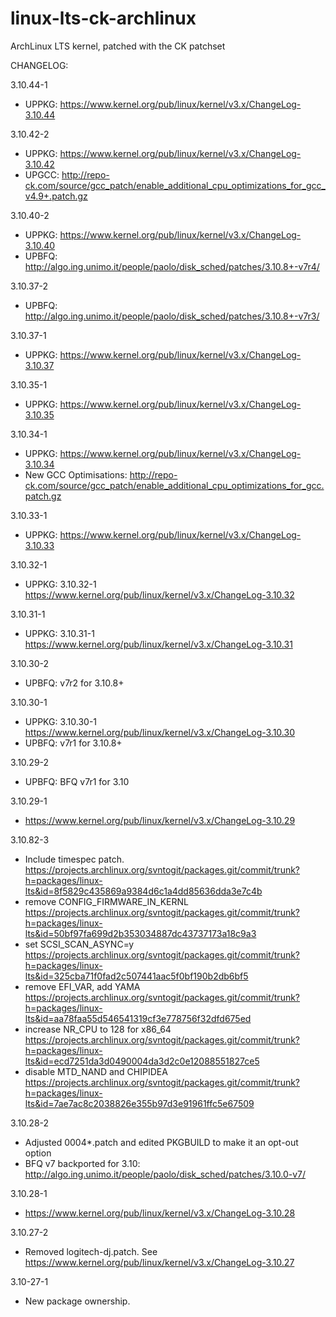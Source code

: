 linux-lts-ck-archlinux
======================

ArchLinux LTS kernel, patched with the CK patchset

CHANGELOG:

3.10.44-1
  * UPPKG: https://www.kernel.org/pub/linux/kernel/v3.x/ChangeLog-3.10.44

3.10.42-2
  * UPPKG: https://www.kernel.org/pub/linux/kernel/v3.x/ChangeLog-3.10.42
  * UPGCC: http://repo-ck.com/source/gcc_patch/enable_additional_cpu_optimizations_for_gcc_v4.9+.patch.gz

3.10.40-2
  * UPPKG: https://www.kernel.org/pub/linux/kernel/v3.x/ChangeLog-3.10.40
  * UPBFQ: http://algo.ing.unimo.it/people/paolo/disk_sched/patches/3.10.8+-v7r4/

3.10.37-2
  * UPBFQ: http://algo.ing.unimo.it/people/paolo/disk_sched/patches/3.10.8+-v7r3/

3.10.37-1
  * UPPKG: https://www.kernel.org/pub/linux/kernel/v3.x/ChangeLog-3.10.37

3.10.35-1
  * UPPKG: https://www.kernel.org/pub/linux/kernel/v3.x/ChangeLog-3.10.35

3.10.34-1
  * UPPKG: https://www.kernel.org/pub/linux/kernel/v3.x/ChangeLog-3.10.34
  * New GCC Optimisations: http://repo-ck.com/source/gcc_patch/enable_additional_cpu_optimizations_for_gcc.patch.gz

3.10.33-1
  * UPPKG: https://www.kernel.org/pub/linux/kernel/v3.x/ChangeLog-3.10.33

3.10.32-1
  * UPPKG: 3.10.32-1 https://www.kernel.org/pub/linux/kernel/v3.x/ChangeLog-3.10.32

3.10.31-1
  * UPPKG: 3.10.31-1 https://www.kernel.org/pub/linux/kernel/v3.x/ChangeLog-3.10.31

3.10.30-2
  * UPBFQ: v7r2 for 3.10.8+

3.10.30-1
  * UPPKG: 3.10.30-1 https://www.kernel.org/pub/linux/kernel/v3.x/ChangeLog-3.10.30
  * UPBFQ: v7r1 for 3.10.8+

3.10.29-2
  * UPBFQ: BFQ v7r1 for 3.10

3.10.29-1
  * https://www.kernel.org/pub/linux/kernel/v3.x/ChangeLog-3.10.29
  
3.10.82-3
  * Include timespec patch. https://projects.archlinux.org/svntogit/packages.git/commit/trunk?h=packages/linux-lts&id=8f5829c435869a9384d6c1a4dd85636dda3e7c4b
  * remove CONFIG_FIRMWARE_IN_KERNL https://projects.archlinux.org/svntogit/packages.git/commit/trunk?h=packages/linux-lts&id=50bf97fa699d2b353034887dc43737173a18c9a3
  * set SCSI_SCAN_ASYNC=y https://projects.archlinux.org/svntogit/packages.git/commit/trunk?h=packages/linux-lts&id=325cba71f0fad2c507441aac5f0bf190b2db6bf5
  * remove EFI_VAR, add YAMA https://projects.archlinux.org/svntogit/packages.git/commit/trunk?h=packages/linux-lts&id=aa78faa55d546541319cf3e778756f32dfd675ed
  * increase NR_CPU to 128 for x86_64 https://projects.archlinux.org/svntogit/packages.git/commit/trunk?h=packages/linux-lts&id=ecd7251da3d0490004da3d2c0e12088551827ce5
  * disable MTD_NAND and CHIPIDEA https://projects.archlinux.org/svntogit/packages.git/commit/trunk?h=packages/linux-lts&id=7ae7ac8c2038826e355b97d3e91961ffc5e67509
  
3.10.28-2
  
  * Adjusted 0004*.patch and edited PKGBUILD to make it an opt-out option
  * BFQ v7 backported for 3.10: http://algo.ing.unimo.it/people/paolo/disk_sched/patches/3.10.0-v7/

3.10.28-1
  
  * https://www.kernel.org/pub/linux/kernel/v3.x/ChangeLog-3.10.28

3.10.27-2

  * Removed logitech-dj.patch. See https://www.kernel.org/pub/linux/kernel/v3.x/ChangeLog-3.10.27
  
3.10-27-1

  * New package ownership.
